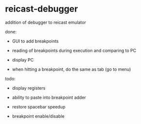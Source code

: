 # reicast-debugger
addition of debugger to reicast emulator

done:

* GUI to add breakpoints

* reading of breakpoints during execution and comparing to PC

* display PC

* when hitting a breakpoint, do the same as tab (go to menu)

todo:

* display registers

* ability to paste into breakpoint adder

* restore spacebar speedup

* breakpoint enable/disable